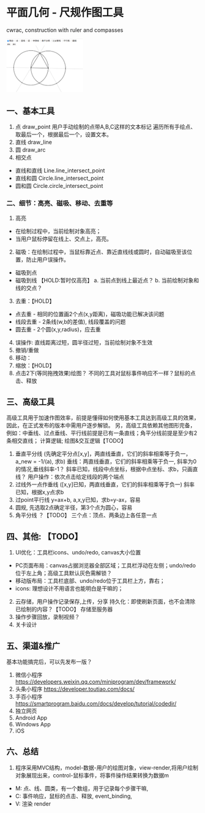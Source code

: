 # 平面几何 - 尺规作图工具
cwrac, construction with ruler and compasses

<img src="https://github.com/gaotianpu/l78z/blob/master/projects/cwrac/static/images/cwrac.png?raw=true" alt="平面几何 - 尺规作图工具" width="200">


## 一、基本工具
1. 点 draw_point
    用户手动绘制的点带A,B,C这样的文本标记
    遍历所有手绘点、取最后一个，根据最后一个，设置文本。
2. 直线 draw_line
3. 圆 draw_arc
4. 相交点
 * 直线和直线   Line.line_intersect_point
 * 直线和圆 Circle.line_intersect_point
 * 圆和圆   Circle.circle_intersect_point


### 二、细节：高亮、磁吸、移动、去重等
1. 高亮
 * 在绘制过程中，当前绘制对象高亮；  
 * 当用户鼠标停留在线上、交点上，高亮。
2. 磁吸：在绘制过程中，当鼠标靠近点、靠近直线线或圆时，自动磁吸至该位置，防止用户误操作。  
 * 磁吸到点
 * 磁吸到线 【HOLD:暂时仅高亮】
    a. 当前点到线上最近点？
    b. 当前绘制对象和线的交点？ 
3. 去重：【HOLD】
 * 点去重 - 相同的位置画2个点(x,y距离)，磁吸功能已解决该问题
 * 线段去重 - 2条线(w,b的差值), 线段覆盖的问题
 * 圆去重 - 2个圆(x,y,radius)，应去重 
4. 误操作: 直线距离过短，圆半径过短，当前绘制对象不生效
5. 撤销/重做
6. 移动：
7. 缩放：【HOLD】 
8. 点击2下(等同拖拽效果)绘图？
    不同的工具对鼠标事件响应不一样？鼠标的点击、释放


## 三、高级工具 
高级工具用于加速作图效率，前提是懂得如何使用基本工具达到高级工具的效果，因此，在正式发布的版本中需用户逐步解锁。
另，高级工具依赖其他图形完备，例如：中垂线、过点垂线、平行线前提是已有一条直线；角平分线前提是至少有2条相交直线；
计算逻辑; 绘图&交互逻辑【TODO】  
1. 垂直平分线 (先确定平分点[x,y]，两直线垂直，它们的斜率相乘等于负一，a_new = -1/(a), 求b)
    垂线：两直线垂直，它们的斜率相乘等于负一, 斜率为0的情况,垂线斜率-1？
    斜率已知，线段中点坐标，根据中点坐标、求b，只画直线？
    用户操作：依次点击给定线段的两个端点
2. 过线外一点作垂线
    ([x,y]已知，两直线垂直，它们的斜率相乘等于负一)
    斜率已知，根据x,y点求b
3. 过point平行线 y=ax+b, a,x,y已知，求b=y-ax，容易
4. 圆规, 先选取2点确定半径，第3个点为圆心，容易
5. 角平分线 ？【TODO】
    三个点：顶点、两条边上各任意一点


## 四、其他: 【TODO】
1. UI优化：工具栏icons、undo/redo, canvas大小位置
* PC页面布局：canvas占据浏览器全部区域；工具栏浮动在左侧；undo/redo位于左上角；高级工具默认灰色需解锁？
* 移动版布局：工具栏底部、undo/redo位于工具栏上方，靠右；
* icons: 理想设计不用语言也能明白是干嘛的； 
2. 云存储，用户操作记录保存,上传，分享
    持久化：即使刷新页面，也不会清除已绘制的内容？【TODO】
    存储至服务器
3. 操作步骤回放，录制视频？
4. 关卡设计


## 五、渠道&推广
基本功能搞完后，可以先发布一版？
1. 微信小程序
    https://developers.weixin.qq.com/miniprogram/dev/framework/
2. 头条小程序
    https://developer.toutiao.com/docs/
3. 手百小程序
    https://smartprogram.baidu.com/docs/develop/tutorial/codedir/
4. 独立网页
5. Android App
6. Windows App
7. iOS 


## 六、总结
1. 程序采用MVC结构，model-数据-用户的绘图对象，view-render,将用户绘制对象展现出来，control-鼠标事件，将事件操作结果转换为数据m
* M: 点、线、圆类，有一个数组，用于记录每个步骤干嘛,
* C: 事件响应，鼠标的点击、释放, event_binding,
* V: 渲染 render